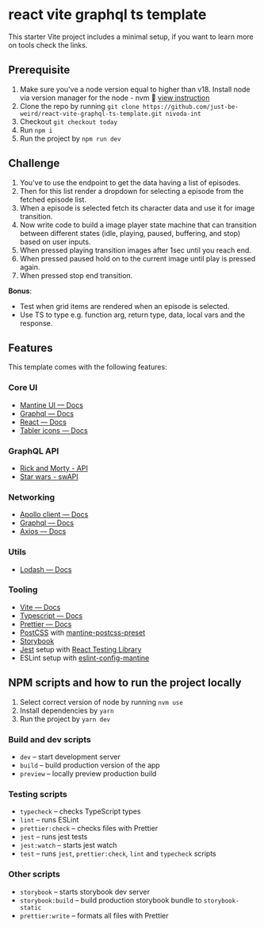 # react vite graphql ts template

This starter Vite project includes a minimal setup, if you want to learn more on
tools check the links.

## Prerequisite

1. Make sure you've a node version equal to higher than v18. Install node via version manager for the node - nvm 🔗 [view instruction](https://github.com/nvm-sh/nvm)
2. Clone the repo by running `git clone https://github.com/just-be-weird/react-vite-graphql-ts-template.git nivoda-int`
3. Checkout `git checkout today`
4. Run `npm i`
5. Run the project by `npm run dev`

## Challenge

1. You've to use the endpoint to get the data having a list of episodes.
2. Then for this list render a dropdown for selecting a episode from the fetched episode list.
3. When a episode is selected fetch its character data and use it for image transition.
4. Now write code to build a image player state machine that can transition between different states (idle, playing, paused, buffering, and stop) based on user inputs.
5. When pressed playing transition images after 1sec until you reach end.
6. When pressed paused hold on to the current image until play is pressed again.
7. When pressed stop end transition.

**Bonus**: 
* Test when grid items are rendered when an episode is selected.
* Use TS to type e.g. function arg, return type, data, local vars and the response.

## Features

This template comes with the following features:

### Core UI

- [Mantine UI — Docs](https://mantine.dev/core/app-shell/)
- [Graphql — Docs](https://graphql.org/learn/)
- [React — Docs](https://react.dev/reference/react/)
- [Tabler icons — Docs](https://tabler-icons.io/)

### GraphQL API

- [Rick and Morty - API](https://studio.apollographql.com/public/rick-and-morty-a3b90u/variant/current/home)
- [Star wars - swAPI](https://studio.apollographql.com/public/star-wars-swapi/variant/current/home)

### Networking

- [Apollo client — Docs](https://www.apollographql.com/docs/react/)
- [Graphql — Docs](https://graphql.org/learn/)
- [Axios — Docs](https://axios-http.com/docs/intro/)

### Utils

- [Lodash — Docs](https://lodash.com/docs/4.17.15/)

### Tooling

- [Vite — Docs](https://vitejs.dev/guide/)
- [Typescript — Docs](https://www.typescriptlang.org/docs/)
- [Prettier — Docs](https://prettier.io/docs/en/install/)
- [PostCSS](https://postcss.org/) with [mantine-postcss-preset](https://mantine.dev/styles/postcss-preset)
- [Storybook](https://storybook.js.org/)
- [Jest](https://jestjs.io/) setup with [React Testing Library](https://testing-library.com/docs/react-testing-library/intro)
- ESLint setup with [eslint-config-mantine](https://github.com/mantinedev/eslint-config-mantine)

## NPM scripts and how to run the project locally

1. Select correct version of node by running `nvm use`
2. Install dependencies by `yarn`
3. Run the project by `yarn dev`

### Build and dev scripts

- `dev` – start development server
- `build` – build production version of the app
- `preview` – locally preview production build

### Testing scripts

- `typecheck` – checks TypeScript types
- `lint` – runs ESLint
- `prettier:check` – checks files with Prettier
- `jest` – runs jest tests
- `jest:watch` – starts jest watch
- `test` – runs `jest`, `prettier:check`, `lint` and `typecheck` scripts

### Other scripts

- `storybook` – starts storybook dev server
- `storybook:build` – build production storybook bundle to `storybook-static`
- `prettier:write` – formats all files with Prettier
